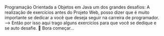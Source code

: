 Programação Orientada a Objetos em Java um dos grandes desafios: 
A realização de exercícios antes do Projeto Web, posso dizer que é muito
importante se dedicar a você que deseja seguir na carreira de programador.
--> Então por isso aqui trago alguns exercícios para que você se dedique
e se auto desafie. 
👀  Bora começar...
